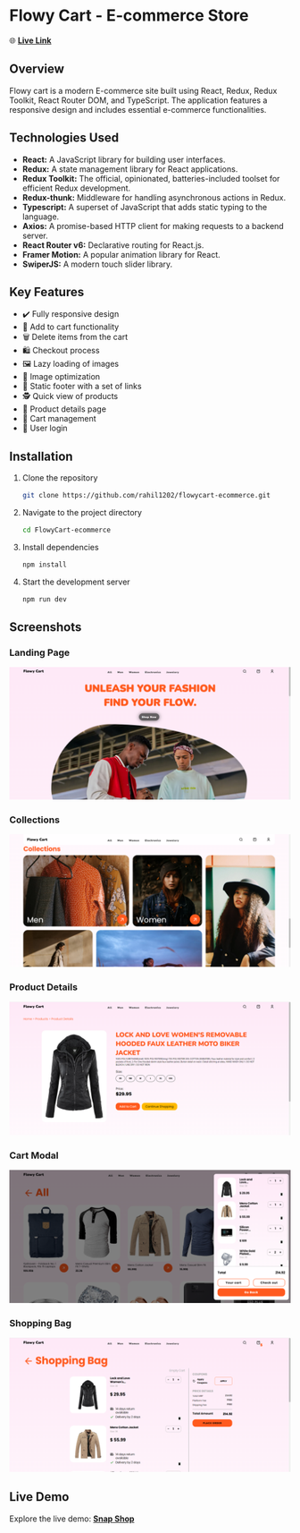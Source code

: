 # Flowy Cart - E-commerce Store

🌐 [**Live Link**](https://flowy-cart-rahil1202.vercel.app/)

## Overview

Flowy cart is a modern E-commerce site built using React, Redux, Redux Toolkit, React Router DOM, and TypeScript. The application features a responsive design and includes essential e-commerce functionalities.

## Technologies Used

+ **React:** A JavaScript library for building user interfaces.
+ **Redux:** A state management library for React applications.
+ **Redux Toolkit:** The official, opinionated, batteries-included toolset for efficient Redux development.
+ **Redux-thunk:** Middleware for handling asynchronous actions in Redux.
+ **Typescript:** A superset of JavaScript that adds static typing to the language.
+ **Axios:** A promise-based HTTP client for making requests to a backend server.
+ **React Router v6:** Declarative routing for React.js.
+ **Framer Motion:** A popular animation library for React.
+ **SwiperJS:** A modern touch slider library.

## Key Features

+ ✔️ Fully responsive design
+ 🛒 Add to cart functionality
+ 🗑️ Delete items from the cart
+ 🛍️ Checkout process
+ 🖼️ Lazy loading of images
+ 🌈 Image optimization
+ 🦶 Static footer with a set of links
+ 🕵️ Quick view of products
+ 📄 Product details page
+ 🛒 Cart management
+ 🔐 User login

## Installation

1. Clone the repository
    ```bash
    git clone https://github.com/rahil1202/flowycart-ecommerce.git
    ```

2. Navigate to the project directory
    ```bash
    cd FlowyCart-ecommerce
    ```

3. Install dependencies
    ```bash
    npm install
    ```

4. Start the development server
    ```bash
    npm run dev
    ```

## Screenshots

### Landing Page
![Landing Page](./public/screenshots/landing-page.png)

### Collections
![Collections](./public/screenshots/collection.png)

### Product Details
![Product Details](./public/screenshots/product-details.png)

### Cart Modal
![Cart Modal](./public/screenshots/cart-model.png)

### Shopping Bag
![Shopping Bag](./public/screenshots/shopping-bag.png)

## Live Demo

Explore the live demo: [**Snap Shop**](https://flowy-cart-rahil1202.vercel.app/)

